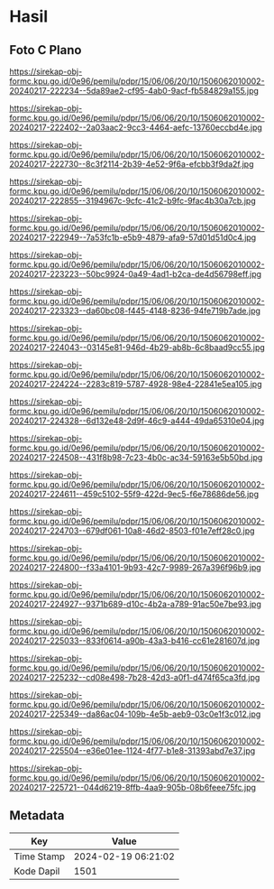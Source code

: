 # Hasil

## Foto C Plano

https://sirekap-obj-formc.kpu.go.id/0e96/pemilu/pdpr/15/06/06/20/10/1506062010002-20240217-222234--5da89ae2-cf95-4ab0-9acf-fb584829a155.jpg

https://sirekap-obj-formc.kpu.go.id/0e96/pemilu/pdpr/15/06/06/20/10/1506062010002-20240217-222402--2a03aac2-9cc3-4464-aefc-13760eccbd4e.jpg

https://sirekap-obj-formc.kpu.go.id/0e96/pemilu/pdpr/15/06/06/20/10/1506062010002-20240217-222730--8c3f2114-2b39-4e52-9f6a-efcbb3f9da2f.jpg

https://sirekap-obj-formc.kpu.go.id/0e96/pemilu/pdpr/15/06/06/20/10/1506062010002-20240217-222855--3194967c-9cfc-41c2-b9fc-9fac4b30a7cb.jpg

https://sirekap-obj-formc.kpu.go.id/0e96/pemilu/pdpr/15/06/06/20/10/1506062010002-20240217-222949--7a53fc1b-e5b9-4879-afa9-57d01d51d0c4.jpg

https://sirekap-obj-formc.kpu.go.id/0e96/pemilu/pdpr/15/06/06/20/10/1506062010002-20240217-223223--50bc9924-0a49-4ad1-b2ca-de4d56798eff.jpg

https://sirekap-obj-formc.kpu.go.id/0e96/pemilu/pdpr/15/06/06/20/10/1506062010002-20240217-223323--da60bc08-f445-4148-8236-94fe719b7ade.jpg

https://sirekap-obj-formc.kpu.go.id/0e96/pemilu/pdpr/15/06/06/20/10/1506062010002-20240217-224043--03145e81-946d-4b29-ab8b-6c8baad9cc55.jpg

https://sirekap-obj-formc.kpu.go.id/0e96/pemilu/pdpr/15/06/06/20/10/1506062010002-20240217-224224--2283c819-5787-4928-98e4-22841e5ea105.jpg

https://sirekap-obj-formc.kpu.go.id/0e96/pemilu/pdpr/15/06/06/20/10/1506062010002-20240217-224328--6d132e48-2d9f-46c9-a444-49da65310e04.jpg

https://sirekap-obj-formc.kpu.go.id/0e96/pemilu/pdpr/15/06/06/20/10/1506062010002-20240217-224508--431f8b98-7c23-4b0c-ac34-59163e5b50bd.jpg

https://sirekap-obj-formc.kpu.go.id/0e96/pemilu/pdpr/15/06/06/20/10/1506062010002-20240217-224611--459c5102-55f9-422d-9ec5-f6e78686de56.jpg

https://sirekap-obj-formc.kpu.go.id/0e96/pemilu/pdpr/15/06/06/20/10/1506062010002-20240217-224703--679df061-10a8-46d2-8503-f01e7eff28c0.jpg

https://sirekap-obj-formc.kpu.go.id/0e96/pemilu/pdpr/15/06/06/20/10/1506062010002-20240217-224800--f33a4101-9b93-42c7-9989-267a396f96b9.jpg

https://sirekap-obj-formc.kpu.go.id/0e96/pemilu/pdpr/15/06/06/20/10/1506062010002-20240217-224927--9371b689-d10c-4b2a-a789-91ac50e7be93.jpg

https://sirekap-obj-formc.kpu.go.id/0e96/pemilu/pdpr/15/06/06/20/10/1506062010002-20240217-225033--833f0614-a90b-43a3-b416-cc61e281607d.jpg

https://sirekap-obj-formc.kpu.go.id/0e96/pemilu/pdpr/15/06/06/20/10/1506062010002-20240217-225232--cd08e498-7b28-42d3-a0f1-d474f65ca3fd.jpg

https://sirekap-obj-formc.kpu.go.id/0e96/pemilu/pdpr/15/06/06/20/10/1506062010002-20240217-225349--da86ac04-109b-4e5b-aeb9-03c0e1f3c012.jpg

https://sirekap-obj-formc.kpu.go.id/0e96/pemilu/pdpr/15/06/06/20/10/1506062010002-20240217-225504--e36e01ee-1124-4f77-b1e8-31393abd7e37.jpg

https://sirekap-obj-formc.kpu.go.id/0e96/pemilu/pdpr/15/06/06/20/10/1506062010002-20240217-225721--044d6219-8ffb-4aa9-905b-08b6feee75fc.jpg


## Metadata

| Key        | Value               |
| ---------- | ------------------- |
| Time Stamp | 2024-02-19 06:21:02 |
| Kode Dapil | 1501                |



